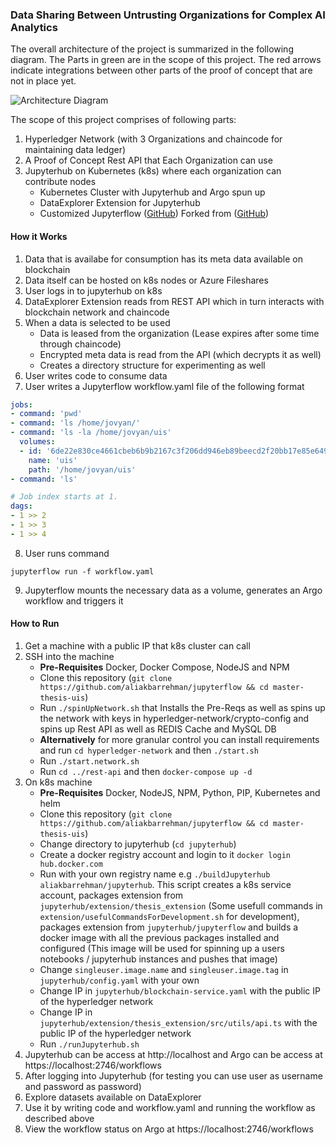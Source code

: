 ### Data Sharing Between Untrusting Organizations for Complex AI Analytics

The overall architecture of the project is summarized in the following diagram. The Parts in green are in the scope of this project. The red arrows indicate integrations between other parts of the proof of concept that are not in place yet.

![Architecture Diagram](https://github.com/aliakbarrehman/master-thesis-uis/blob/master/Overview.jpg?raw=true)

The scope of this project comprises of following parts:
1. Hyperledger Network (with 3 Organizations and chaincode for maintaining data ledger)
2. A Proof of Concept Rest API that Each Organization can use
3. Jupyterhub on Kubernetes (k8s) where each organization can contribute nodes
    * Kubernetes Cluster with Jupyterhub and Argo spun up
    * DataExplorer Extension for Jupyterhub
    * Customized Jupyterflow ([GitHub](https://github.com/aliakbarrehman/jupyterflow)) Forked from ([GitHub](https://github.com/hongkunyoo/jupyterflow))

#### How it Works
1. Data that is availabe for consumption has its meta data available on blockchain
2. Data itself can be hosted on k8s nodes or Azure Fileshares
3. User logs in to jupyterhub on k8s
4. DataExplorer Extension reads from REST API which in turn interacts with blockchain network and chaincode
5. When a data is selected to be used
    * Data is leased from the organization (Lease expires after some time through chaincode)
    * Encrypted meta data is read from the API (which decrypts it as well)
    * Creates a directory structure for experimenting as well
6. User writes code to consume data
7. User writes a Jupyterflow workflow.yaml file of the following format
```yaml
jobs:
- command: 'pwd' 
- command: 'ls /home/jovyan/'
- command: 'ls -la /home/jovyan/uis'
  volumes:
  - id: '6de22e830ce4661cbeb6b9b2167c3f206dd946eb89beecd2f20bb17e85e64995'
    name: 'uis'
    path: '/home/jovyan/uis'
- command: 'ls'

# Job index starts at 1.
dags:
- 1 >> 2
- 1 >> 3
- 1 >> 4
```
8. User runs command
```shell
jupyterflow run -f workflow.yaml
```
9. Jupyterflow mounts the necessary data as a volume, generates an Argo workflow and triggers it

#### How to Run
1. Get a machine with a public IP that k8s cluster can call
2. SSH into the machine
    * **Pre-Requisites** Docker, Docker Compose, NodeJS and NPM
    * Clone this repository (`git clone https://github.com/aliakbarrehman/jupyterflow && cd master-thesis-uis`)
    * Run `./spinUpNetwork.sh` that Installs the Pre-Reqs as well as spins up the network with keys in hyperledger-network/crypto-config and spins up Rest API as well as REDIS Cache and MySQL DB
    * **Alternatively** for more granular control you can install requirements and run `cd hyperledger-network` and then `./start.sh`
    * Run `./start.network.sh`
    * Run `cd ../rest-api` and then `docker-compose up -d`
3. On k8s machine
    * **Pre-Requisites** Docker, NodeJS, NPM, Python, PIP, Kubernetes and helm
    * Clone this repository (`git clone https://github.com/aliakbarrehman/jupyterflow && cd master-thesis-uis`)
    * Change directory to jupyterhub (`cd jupyterhub`)
    * Create a docker registry account and login to it `docker login hub.docker.com`
    * Run with your own registry name e.g `./buildJupyterhub aliakbarrehman/jupyterhub`. This script creates a k8s service account, packages extension from `jupyterhub/extension/thesis_extension` (Some usefull commands in `extension/usefulCommandsForDevelopment.sh` for development), packages extension from `jupyterhub/jupyterflow` and builds a docker image with all the previous packages installed and configured (This image will be used for spinning up a users notebooks / jupyterhub instances and pushes that image)
    * Change `singleuser.image.name` and `singleuser.image.tag` in `jupyterhub/config.yaml` with your own
    * Change IP in `jupyterhub/blockchain-service.yaml` with the public IP of the hyperledger network
    * Change IP in `jupyterhub/extension/thesis_extension/src/utils/api.ts` with the public IP of the hyperledger network
    * Run `./runJupyterhub.sh`
4. Jupyterhub can be access at http://localhost and Argo can be access at https://localhost:2746/workflows
5. After logging into Jupyterhub (for testing you can use user as username and password as password)
6. Explore datasets available on DataExplorer
7. Use it by writing code and workflow.yaml and running the workflow as described above
8. View the workflow status on Argo at https://localhost:2746/workflows